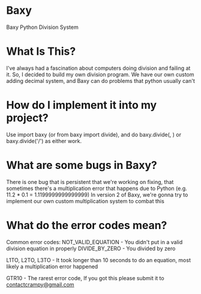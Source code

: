 # Baxy
Baxy Python Division System


# What Is This?
I've always had a fascination about computers doing division and failing at it. So, I decided to build my own division program.
We have our own custom adding decimal system, and Baxy can do problems that python usually can't

# How do I implement it into my project?
Use import baxy (or from baxy import divide), and do baxy.divide(<number to divide>, <number to divide by>) or baxy.divide('<number to divide>/<number to divide by>') as either work.

# What are some bugs in Baxy?
There is one bug that is persistent that we're working on fixing, that sometimes there's a multiplication error that happens due to Python
(e.g. 11.2 * 0.1 = 1.1199999999999999)
In version 2 of Baxy, we're gonna try to implement our own custom multiplication system to combat this

# What do the error codes mean?

Common error codes:
NOT_VALID_EQUATION - You didn't put in a valid division equation in properly
DIVIDE_BY_ZERO - You divided by zero

L1TO, L2TO, L3TO - It took longer than 10 seconds to do an equation, most likely a multiplication error happened

GTR10 - The rarest error code, If you got this please submit it to contactcrampy@gmail.com

